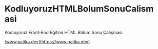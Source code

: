 # KodluyoruzHTMLBolumSonuCalismasi
Kodluyoruz Front-End Eğitimi HTML Bölüm Sonu Çalışması

[www.patika.dev](https://www.patika.dev)
